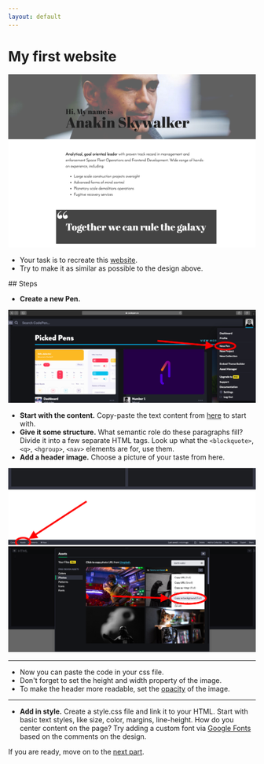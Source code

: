 ```yaml
---
layout: default
---
```

# My first website

![first website top](assets/first-website-top.png)

- Your task is to recreate this [website](https://projects.invisionapp.com/share/X575YEGVU#/screens/155416515_Greenfox-Anakins-Cv).
- Try to make it as similar as possible to the design above.

## Steps

- **Create a new Pen.**

![new pen](assets/first-website-newpen.png)

- **Start with the content.** Copy-paste the text content from [here](assets/cv.md) to start with.
- **Give it some structure.** What semantic role do these paragraphs fill?
  Divide it into a few separate HTML tags. Look up what the `<blockquote>`,
  `<q>`, `<hgroup>`, `<nav>` elements are for, use them.
- **Add a header image.** Choose a picture of your taste from here.

![codepen assets](assets/first-website-assets.png)
![choose image](assets/first-website-choose-image.png)

---
- Now you can paste the code in your css file.
- Don't forget to set the height and width property of the image.
- To make the header more readable, set the [opacity](https://developer.mozilla.org/en-US/docs/Web/CSS/opacity) of the image.
---

- **Add in style.** Create a style.css file and link it to your HTML. Start with
  basic text styles, like size, color, margins, line-height. How do you center
  content on the page? Try adding a custom font via
  [Google Fonts](https://www.google.com/fonts) based on the comments on the
  design.

If you are ready, move on to the [next part](my-first-website-2.md).